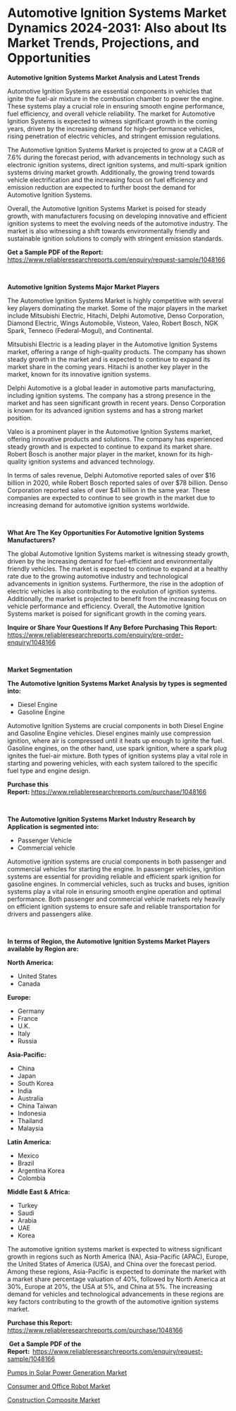 <p><h1>Automotive Ignition Systems Market Dynamics 2024-2031: Also about Its Market Trends, Projections, and Opportunities</h1></p><p><strong>Automotive Ignition Systems Market Analysis and Latest Trends</strong></p>
<p><p>Automotive Ignition Systems are essential components in vehicles that ignite the fuel-air mixture in the combustion chamber to power the engine. These systems play a crucial role in ensuring smooth engine performance, fuel efficiency, and overall vehicle reliability. The market for Automotive Ignition Systems is expected to witness significant growth in the coming years, driven by the increasing demand for high-performance vehicles, rising penetration of electric vehicles, and stringent emission regulations.</p><p>The Automotive Ignition Systems Market is projected to grow at a CAGR of 7.6% during the forecast period, with advancements in technology such as electronic ignition systems, direct ignition systems, and multi-spark ignition systems driving market growth. Additionally, the growing trend towards vehicle electrification and the increasing focus on fuel efficiency and emission reduction are expected to further boost the demand for Automotive Ignition Systems.</p><p>Overall, the Automotive Ignition Systems Market is poised for steady growth, with manufacturers focusing on developing innovative and efficient ignition systems to meet the evolving needs of the automotive industry. The market is also witnessing a shift towards environmentally friendly and sustainable ignition solutions to comply with stringent emission standards.</p></p>
<p><strong>Get a Sample PDF of the Report:&nbsp;</strong> <a href="https://www.reliableresearchreports.com/enquiry/request-sample/1048166">https://www.reliableresearchreports.com/enquiry/request-sample/1048166</a></p>
<p>&nbsp;</p>
<p><strong>Automotive Ignition Systems Major Market Players</strong></p>
<p><p>The Automotive Ignition Systems Market is highly competitive with several key players dominating the market. Some of the major players in the market include Mitsubishi Electric, Hitachi, Delphi Automotive, Denso Corporation, Diamond Electric, Wings Automobile, Visteon, Valeo, Robert Bosch, NGK Spark, Tenneco (Federal-Mogul), and Continental.</p><p>Mitsubishi Electric is a leading player in the Automotive Ignition Systems market, offering a range of high-quality products. The company has shown steady growth in the market and is expected to continue to expand its market share in the coming years. Hitachi is another key player in the market, known for its innovative ignition systems.</p><p>Delphi Automotive is a global leader in automotive parts manufacturing, including ignition systems. The company has a strong presence in the market and has seen significant growth in recent years. Denso Corporation is known for its advanced ignition systems and has a strong market position.</p><p>Valeo is a prominent player in the Automotive Ignition Systems market, offering innovative products and solutions. The company has experienced steady growth and is expected to continue to expand its market share. Robert Bosch is another major player in the market, known for its high-quality ignition systems and advanced technology.</p><p>In terms of sales revenue, Delphi Automotive reported sales of over $16 billion in 2020, while Robert Bosch reported sales of over $78 billion. Denso Corporation reported sales of over $41 billion in the same year. These companies are expected to continue to see growth in the market due to increasing demand for automotive ignition systems worldwide.</p></p>
<p>&nbsp;</p>
<p><strong>What Are The Key Opportunities For Automotive Ignition Systems Manufacturers?</strong></p>
<p><p>The global Automotive Ignition Systems market is witnessing steady growth, driven by the increasing demand for fuel-efficient and environmentally friendly vehicles. The market is expected to continue to expand at a healthy rate due to the growing automotive industry and technological advancements in ignition systems. Furthermore, the rise in the adoption of electric vehicles is also contributing to the evolution of ignition systems. Additionally, the market is projected to benefit from the increasing focus on vehicle performance and efficiency. Overall, the Automotive Ignition Systems market is poised for significant growth in the coming years.</p></p>
<p><strong>Inquire or Share Your Questions If Any Before Purchasing This Report:</strong> <a href="https://www.reliableresearchreports.com/enquiry/pre-order-enquiry/1048166">https://www.reliableresearchreports.com/enquiry/pre-order-enquiry/1048166</a></p>
<p>&nbsp;</p>
<p><strong>Market Segmentation</strong></p>
<p><strong>The Automotive Ignition Systems Market Analysis by types is segmented into:</strong></p>
<p><ul><li>Diesel Engine</li><li>Gasoline Engine</li></ul></p>
<p><p>Automotive Ignition Systems are crucial components in both Diesel Engine and Gasoline Engine vehicles. Diesel engines mainly use compression ignition, where air is compressed until it heats up enough to ignite the fuel. Gasoline engines, on the other hand, use spark ignition, where a spark plug ignites the fuel-air mixture. Both types of ignition systems play a vital role in starting and powering vehicles, with each system tailored to the specific fuel type and engine design.</p></p>
<p><strong>Purchase this Report:&nbsp;</strong><a href="https://www.reliableresearchreports.com/purchase/1048166">https://www.reliableresearchreports.com/purchase/1048166</a></p>
<p>&nbsp;</p>
<p><strong>The Automotive Ignition Systems Market Industry Research by Application is segmented into:</strong></p>
<p><ul><li>Passenger Vehicle</li><li>Commercial vehicle</li></ul></p>
<p><p>Automotive ignition systems are crucial components in both passenger and commercial vehicles for starting the engine. In passenger vehicles, ignition systems are essential for providing reliable and efficient spark ignition for gasoline engines. In commercial vehicles, such as trucks and buses, ignition systems play a vital role in ensuring smooth engine operation and optimal performance. Both passenger and commercial vehicle markets rely heavily on efficient ignition systems to ensure safe and reliable transportation for drivers and passengers alike.</p></p>
<p>&nbsp;</p>
<p><strong>In terms of Region, the Automotive Ignition Systems Market Players available by Region are:</strong></p>
<p>
    <p> <strong> North America: </strong>
        <ul>
            <li>United States</li>
            <li>Canada</li>
        </ul>
        </p> 
    <p> <strong> Europe: </strong>
        <ul>
            <li>Germany</li>
            <li>France</li>
            <li>U.K.</li>
            <li>Italy</li>
            <li>Russia</li>
        </ul>
        </p> 
    <p> <strong> Asia-Pacific: </strong>
        <ul>
            <li>China</li>
            <li>Japan</li>
            <li>South Korea</li>
            <li>India</li>
            <li>Australia</li>
            <li>China Taiwan</li>
            <li>Indonesia</li>
            <li>Thailand</li>
            <li>Malaysia</li>
        </ul>
        </p> 
    <p> <strong> Latin America: </strong>
        <ul>
            <li>Mexico</li>
            <li>Brazil</li>
            <li>Argentina Korea</li>
            <li>Colombia</li>
        </ul>
        </p> 
    <p> <strong> Middle East & Africa: </strong>
        <ul>
            <li>Turkey</li>
            <li>Saudi</li>
            <li>Arabia</li>
            <li>UAE</li>
            <li>Korea</li>
        </ul>
    </p>
    </p>
<p><p>The automotive ignition systems market is expected to witness significant growth in regions such as North America (NA), Asia-Pacific (APAC), Europe, the United States of America (USA), and China over the forecast period. Among these regions, Asia-Pacific is expected to dominate the market with a market share percentage valuation of 40%, followed by North America at 30%, Europe at 20%, the USA at 5%, and China at 5%. The increasing demand for vehicles and technological advancements in these regions are key factors contributing to the growth of the automotive ignition systems market.</p></p>
<p><strong>Purchase this Report: </strong><a href="https://www.reliableresearchreports.com/purchase/1048166">https://www.reliableresearchreports.com/purchase/1048166</a></p>
<p>&nbsp;<strong>Get a Sample PDF of the Report:&nbsp;&nbsp;</strong><a href="https://www.reliableresearchreports.com/enquiry/request-sample/1048166">https://www.reliableresearchreports.com/enquiry/request-sample/1048166</a></p>
<p><strong></strong></p>
<p><p><a href="https://view.publitas.com/reportprime-1/pumps-in-solar-power-generation-market-size-2023-2030-global-industrial-analysis-key-geographical-regions-market-share-top-key-players-product-types-and-forecast-research-report/">Pumps in Solar Power Generation Market</a></p><p><a href="https://view.publitas.com/reportprime-1/consumer-and-office-robot-market-dynamics-2023-2030-also-about-its-market-trends-projections-and-opportunities/">Consumer and Office Robot Market</a></p><p><a href="https://view.publitas.com/reportprime-1/construction-composite-market-research-report-unlocks-analysis-on-the-market-financial-status-market-size-and-market-revenue-upto-2030/">Construction Composite Market</a></p></p>